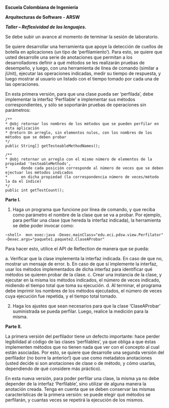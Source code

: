 **Escuela Colombiana de Ingeniería**

**Arquitecturas de Software - ARSW**

***Taller – Reflexividad de los lenguajes.***

Se debe subir un avance al momento de terminar la sesión de laboratorio.

Se quiere desarrollar una herramienta que apoye la detección de cuellos de botella en aplicaciones (un tipo de ‘perfilamiento’). Para esto, se quiere que usted desarrolle una serie de anotaciones que permitan a los desarrolladores definir a qué métodos se les realizarán pruebas de desempeño, y luego, con una herramienta de línea de comando (similar a jUnit), ejecutar las operaciones indicadas, medir su tiempo de respuesta, y luego mostrar al usuario un listado con el tiempo tomado por cada una de las operaciones.

En esta primera versión, para que una clase pueda ser ‘perfilada’, debe implementar la interfaz ‘Perfilable’ e implementar sus métodos correspondientes, y sólo se soportarán pruebas de operaciones sin parámetros:

	/**
	* @obj retornar los nombres de los métodos que se pueden perfilar en esta aplicación
	* @return Un arreglo, sin elementos nulos, con los nombres de los métodos que se deben probar
	*/
	public String[] getTesteableMethodNames();

	/**
	* @obj retornar un arreglo con el mismo número de elementos de la propiedad 'testeableMethods',
	*      donde cada posición corresponde al número de veces que se deben ejectuar los métodos indicados
	*      en dicha propiedad (la correspondencia número de veces/método la da el índice)
	*/
	public int getTestCount();

 
**Parte I.**

1.	Haga un programa que funcione por línea de comando, y que reciba como parámetro el nombre de la clase que se va a probar. Por ejemplo, para perfilar una clase  (que hereda la interfaz indicada), la herramienta se debe poder invocar como:

```
~shell>  mvn exec:java -Dexec.mainClass="edu.eci.pdsw.view.Perfilator"   -Dexec.args="paquete1.paquete2.ClaseAProbar"
```

Para hacer esto, utilice el API de Reflection de manera que se pueda:

a.	Verificar que la clase implementa la interfaz indicada. En caso de que no, mostrar un mensaje de error.
b.	En caso de que sí implemente la interfaz, usar los métodos implementados de dicha interfaz para identificar qué métodos se quieren probar de la clase.
c.	Crear una instancia de la clase, y ejecutar en la misma los métodos indicados, el número de veces indicado, midiendo el tiempo total que toma su ejecución.
d.	Al terminar, el programa debe imprimir los nombres de los métodos ejecutados, el número de veces cuya ejecución fue repetida, y el tiempo total tomado.

2.	Haga los ajustes que sean necesarios para que la clase ‘ClaseAProbar’ suministrada se pueda perfilar. Luego, realice la medición para la misma.

**Parte II.**

La primera versión del perfilador tiene un defecto importante: hace perder legibilidad al código de las clases ‘perfilables’, ya que obliga a que éstas implementen métodos que no tienen nada que ver con el concepto al cual están asociadas. Por esto, se quiere que desarrolle una segunda versión del perfilador (no borre la anterior!) que use como metadatos anotaciones (usted decide si son anotaciones de clase o de método, y cómo usarlas, dependiendo de qué considere más práctico). 

En esta nueva versión, para poder perfilar una clase, la misma ya no debe depender de la interfaz ‘Perfilable’, sino utilizar de alguna manera la anotación creada. Tenga en cuenta que se deben conservar las mismas características de la primera versión: se puede elegir qué métodos se perfilarán, y cuantas veces se repetirá la ejecución de los mismos.


